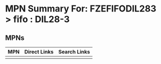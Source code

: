 



# MPN Summary For: FZEFIFODIL283 > fifo : DIL28-3

## MPNs
  

|MPN|Direct Links|Search Links|
| :--- | :--- | :--- |
||||
